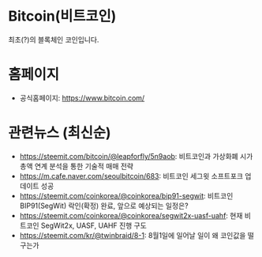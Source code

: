 # Bitcoin(비트코인)

최초(?)의 블록체인 코인입니다.

# 홈페이지

- 공식홈페이지: https://www.bitcoin.com/

# 관련뉴스 (최신순)

- https://steemit.com/bitcoin/@leapforfly/5n9aob: 비트코인과 가상화폐 시가총액 연계 분석을 통한 기술적 매매 전략
- https://m.cafe.naver.com/seoulbitcoin/683: 비트코인 세그윗 소프트포크 업데이트 성공
- https://steemit.com/coinkorea/@coinkorea/bip91-segwit: 비트코인 BIP91(SegWit) 락인(확정) 완료, 앞으로 예상되는 일정은?
- https://steemit.com/coinkorea/@coinkorea/segwit2x-uasf-uahf: 현재 비트코인 SegWit2x, UASF, UAHF 진행 구도
- https://steemit.com/kr/@twinbraid/8-1: 8월1일에 일어날 일이 왜 코인값을 떨구는가
